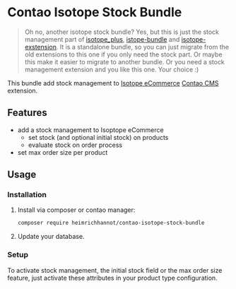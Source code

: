 # Contao Isotope Stock Bundle

> Oh no, another isotope stock bundle? Yes, but this is just the stock management part of [isotope_plus](https://github.com/heimrichhannot/contao-isotope_plus), [istope-bundle](https://github.com/heimrichhannot/contao-isotope-bundle) and [isotope-exstension](https://github.com/heimrichhannot/contao-isotope-extension-bundle). 
> It is a standalone bundle, so you can just migrate from the old extensions to this one if you only need the stock part. 
> Or maybe this make it easier to migrate to another bundle. Or you need a stock management extension and you like this one. Your choice :)

This bundle add stock management to [Isotope eCommerce](https://github.com/isotope/core#isotope-ecommerce) [Contao CMS](https://contao.org/de/) extension.

## Features

- add a stock management to Isoptope eCommerce
  - set stock (and optional initial stock) on products
  - evaluate stock on order process
- set max order size per product

## Usage

### Installation

1. Install via composer or contao manager:

    ```bash
    composer require heimrichhannot/contao-isotope-stock-bundle
    ```

1. Update your database.

### Setup

To activate stock management, the initial stock field or the max order size feature,
just activate these attributes in your product type configuration.